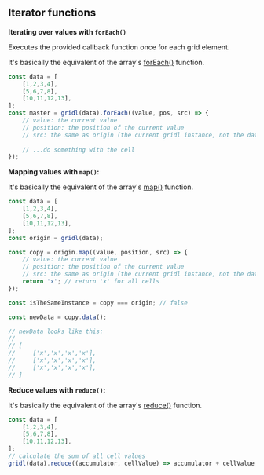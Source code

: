 ## Iterator functions

**Iterating over values with `forEach()`**

Executes the provided callback function once for each grid element.

It's basically the equivalent of the array's [forEach()](https://developer.mozilla.org/en-US/docs/Web/JavaScript/Reference/Global_Objects/Array/forEach) function.

```javascript
const data = [
    [1,2,3,4],
    [5,6,7,8],
    [10,11,12,13],
];
const master = gridl(data).forEach((value, pos, src) => {
    // value: the current value
    // position: the position of the current value
    // src: the same as origin (the current gridl instance, not the data array)
    
    // ...do something with the cell
});
```

**Mapping values with `map()`:**

It's basically the equivalent of the array's [map()](https://developer.mozilla.org/en-US/docs/Web/JavaScript/Reference/Global_Objects/Array/Map) function.

```javascript
const data = [
    [1,2,3,4],
    [5,6,7,8],
    [10,11,12,13],
];
const origin = gridl(data);

const copy = origin.map((value, position, src) => {
    // value: the current value
    // position: the position of the current value
    // src: the same as origin (the current gridl instance, not the data array)
    return 'x'; // return 'x' for all cells
});

const isTheSameInstance = copy === origin; // false

const newData = copy.data();

// newData looks like this:
//
// [
//     ['x','x','x','x'],
//     ['x','x','x','x'],
//     ['x','x','x','x'],
// ]
```

**Reduce values with `reduce()`:**

It's basically the equivalent of the array's [reduce()](https://developer.mozilla.org/en-US/docs/Web/JavaScript/Reference/Global_Objects/Array/Reduce) function. 

```javascript
const data = [
    [1,2,3,4],
    [5,6,7,8],
    [10,11,12,13],
];
// calculate the sum of all cell values
gridl(data).reduce((accumulator, cellValue) => accumulator + cellValue, 0); // sum is 82
```
